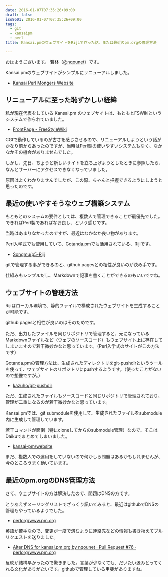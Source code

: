 ```yaml
---
date: 2016-01-07T07:35:26+09:00
draft: false
iso8601: 2016-01-07T07:35:26+09:00
tags:
  - git
  - kansaipm
  - perl
title: Kansai.pmのウェブサイトをRijiで作った話、または最近のpm.orgの管理方法

---
```


おはようございます。
若林（[@nqounet](https://twitter.com/nqounet)）です。

<p>Kansai.pmのウェブサイトがシンプルにリニューアルしました。</p>

<ul>
<li><a href="http://kansai.pm.org/">Kansai Perl Mongers Website</a></li>
</ul>



<h2>リニューアルに至った恥ずかしい経緯</h2>

<p>私が現在代表をしている Kansai.pm のウェブサイトは、もともとFSWikiというシステムで作られていました。</p>

<ul>
<li><a href="http://fswiki.osdn.jp/cgi-bin/wiki.cgi">FrontPage - FreeStyleWiki</a></li>
</ul>

<p>CGIで動作しているのが古さを感じさせるので、リニューアルしようという話がかなり前からあったのですが、当時はPerl製の使いやすいシステムもなく、なかなかその機会がありませんでした。</p>

<p>しかし、先日、ちょうど新しいサイトを立ち上げようとしたときに参照したら、なんとサーバーにアクセスできなくなっていました。</p>

<p>原因はよくわかりませんでしたが、この際、ちゃんと把握できるようにしようと思ったのです。</p>

<h2>最近の使いやすそうなウェブ構築システム</h2>

<p>もともとのシステムの要件としては、複数人で管理できることが最優先でした。できればPerl製であればなお良し、という感じです。</p>

<p>当時はあまりなかったのですが、最近はなかなか良い物があります。</p>

<p>Perl入学式でも使用していて、Gotanda.pmでも活用されている、Rijiです。</p>

<ul>
<li><a href="https://github.com/Songmu/p5-Riji">Songmu/p5-Riji</a></li>
</ul>

<p>gitで管理する事ができるのと、github pagesとの相性が良いのが決め手です。</p>

<p>仕組みもシンプルだし、Markdownで記事を書くことができるのもいいですね。</p>

<h2>ウェブサイトの管理方法</h2>

<p>Rijiはローカル環境で、静的ファイルで構成されたウェブサイトを生成することが可能です。</p>

<p>github pagesと相性が良いのはそのためです。</p>

<p>ただ、出力したファイルを同じリポジトリで管理すると、元になっているMarkdownファイルなど（ウェブのソースコード）もウェブサイト上に存在してしまいますので若干微妙かなと思っています。（Perl入学式のサイトがこの方法です）</p>

<p>Gotanda.pmの管理方法は、生成されたディレクトリをgit-pushdirというツールを使って、ウェブサイトのリポジトリにpushするようです。（使ったことがないので想像ですが。）</p>

<ul>
<li><a href="https://github.com/kazuho/git-pushdir">kazuho/git-pushdir</a></li>
</ul>

<p>ただ、生成されたファイルもソースコードと同じリポジトリで管理されており、管理が二重になるのが若干微妙かなと思っています。</p>

<p>Kansai.pmでは、git submoduleを使用して、生成されたファイルをsubmodule内に生成して管理しています。</p>

<p>若干コマンドが面倒（特にcloneしてからのsubmodule管理）なので、そこはDaikuでまとめてしまいました。</p>

<ul>
<li><a href="https://github.com/kansai-pm/website">kansai-pm/website</a></li>
</ul>

<p>まだ、複数人での運用をしていないので何かしら問題はあるかもしれませんが、今のところうまく動いています。</p>

<h2>最近のpm.orgのDNS管理方法</h2>

<p>さて、ウェブサイトの方は解決したので、問題はDNSの方です。</p>

<p>とりあえずメーリングリストでざっくり訊いてみると、最近はgithubでDNSの管理もやっているようでした。</p>

<ul>
<li><a href="https://github.com/perlorg/www.pm.org">perlorg/www.pm.org</a></li>
</ul>

<p>英語が苦手なので、変更が一度で済むように連絡先などの情報も書き換えてプルリクエストを送りました。</p>

<ul>
<li><a href="https://github.com/perlorg/www.pm.org/pull/76">Alter DNS for kansai.pm.org by nqounet · Pull Request #76 · perlorg/www.pm.org</a></li>
</ul>

<p>反映が結構早かったので驚きました。言葉が少なくても、だいたい汲みとってくれる文化がありがたいです。githubで管理している甲斐がありますね。</p>
    	